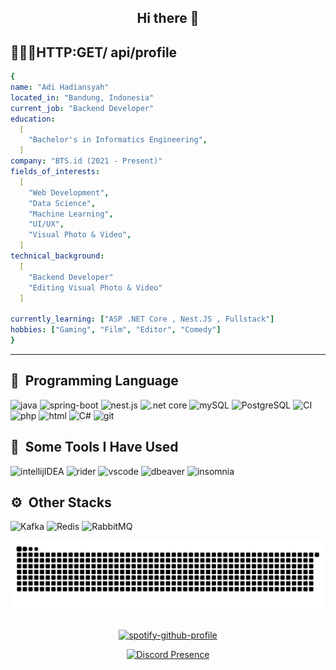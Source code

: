 <h2 align="center">Hi there 👋</h2>
<h2> 👨🏻‍💻HTTP:GET/&nbsp;api/profile</h2>

```yaml
{
name: "Adi Hadiansyah"
located_in: "Bandung, Indonesia"
current_job: "Backend Developer"
education:
  [
    "Bachelor's in Informatics Engineering",
  ]
company: "BTS.id (2021 - Present)"
fields_of_interests:
  [
    "Web Development",
    "Data Science",
    "Machine Learning",
    "UI/UX",
    "Visual Photo & Video",
  ]
technical_background:
  [
    "Backend Developer"
    "Editing Visual Photo & Video"
  ]
  
currently_learning: ["ASP .NET Core , Nest.JS , Fullstack"]
hobbies: ["Gaming", "Film", "Editor", "Comedy"]
}
```
---

<h2> 🚀 &nbsp;Programming Language</h2>
<p align="left">
<img src="https://cdn.jsdelivr.net/gh/devicons/devicon@latest/icons/java/java-original.svg" alt="java" widht="45" height="45"/>
<img src="https://cdn.jsdelivr.net/gh/devicons/devicon@latest/icons/spring/spring-original.svg" alt = "spring-boot" width ="45" height="45"/>
<img src="https://cdn.jsdelivr.net/gh/devicons/devicon@latest/icons/nestjs/nestjs-original.svg" alt="nest.js" width="45" height="45"/>
<img src="https://cdn.jsdelivr.net/gh/devicons/devicon@latest/icons/dotnetcore/dotnetcore-original.svg" alt=".net core" width = "45" height="45"/>
<img src="https://cdn.jsdelivr.net/gh/devicons/devicon@latest/icons/mysql/mysql-original-wordmark.svg" alt="mySQL" width="45" height="45"/>
<img src="https://cdn.jsdelivr.net/gh/devicons/devicon@latest/icons/postgresql/postgresql-original-wordmark.svg" alt="PostgreSQL" width="45" height="45"/>
<img src="https://cdn.jsdelivr.net/gh/devicons/devicon@latest/icons/codeigniter/codeigniter-plain-wordmark.svg" alt="CI" width="45" height="45"/>
<img src="https://cdn.jsdelivr.net/gh/devicons/devicon@latest/icons/php/php-original.svg" alt="php" Width="45" height="45"/>
<img src="https://cdn.jsdelivr.net/gh/devicons/devicon@latest/icons/html5/html5-original-wordmark.svg" alt="html" width="45" height="45"/>
<img src="https://cdn.jsdelivr.net/gh/devicons/devicon@latest/icons/csharp/csharp-original.svg" alt="C#" width="45" height="45" />
<img src="https://cdn.jsdelivr.net/gh/devicons/devicon@latest/icons/git/git-original.svg" alt="git" width="45" height="45"/>
</p>

<h2> 🔧 &nbsp;Some Tools I Have Used</h2>
<p align="left">
<img src="https://cdn.jsdelivr.net/gh/devicons/devicon@latest/icons/intellij/intellij-original.svg" alt="intellijIDEA" width="45" height="45"/>
<img src="https://cdn.jsdelivr.net/gh/devicons/devicon@latest/icons/rider/rider-original.svg" alt="rider" width="45" height="45"/>
<img src ="https://cdn.jsdelivr.net/gh/devicons/devicon@latest/icons/vscode/vscode-original.svg" alt ="vscode" width="45" height="45"/>
<img src="https://cdn.jsdelivr.net/gh/devicons/devicon@latest/icons/dbeaver/dbeaver-original.svg" alt ="dbeaver" width= "45" height ="45"/>
<img src="https://cdn.jsdelivr.net/gh/devicons/devicon@latest/icons/insomnia/insomnia-original.svg" alt="insomnia" width ="45" height="45"/>
</p>

## ⚙️ &nbsp;Other Stacks
<p align="left">
<img src = "https://cdn.jsdelivr.net/gh/devicons/devicon@latest/icons/apachekafka/apachekafka-original.svg" alt="Kafka" width="25" height="25"/>
<img src="https://cdn.jsdelivr.net/gh/devicons/devicon@latest/icons/redis/redis-original.svg" alt="Redis" width="25" height="25" />
<img src="https://cdn.jsdelivr.net/gh/devicons/devicon@latest/icons/rabbitmq/rabbitmq-original.svg" alt="RabbitMQ" width="25" height="25" />
</p>

![Snake animation](https://github.com/undetakerize/undetakerize/blob/output/github-contribution-grid-snake.svg)


##

<!-- Spotify Badge -->
<p align="center">
  <a href="https://spotify-github-profile.kittinanx.com/api/view?uid=vswhxlcwnraho2aedlc5q32em&redirect=true">
    <img
      src="https://spotify-github-profile.kittinanx.com/api/view?uid=vswhxlcwnraho2aedlc5q32em&cover_image=true&theme=default&show_offline=false&background_color=121212&interchange=true&bar_color_cover=false"
      alt="spotify-github-profile"
      width="200" />
  </a>
</p>

<!-- Discord Badge -->
<p align="center">
  <a href="https://discord.com/users/325981344389660683">
    <img
      src="https://lanyard-profile-readme.vercel.app/api/325981344389660683?theme=dark&animated=false&hideDiscrim=true&borderRadius=30px&idleMessage=Probably%20doing%20something%20else...&hideSpotify=true&hideStatus=false"
      alt="Discord Presence"
    />
  </a>
</p>
